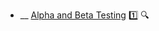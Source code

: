 * __ [Alpha and Beta Testing]({{baseUrl}}/testing/testingTypes/alphaBetaTesting) :one: <trigger for="pop:testing-alphaBetaTesting-preview">:mag:</trigger>

<popover id="pop:testing-alphaBetaTesting-preview" title=":mag: Alpha and Beta Testing" placement="right">
  <div slot="content">
    <include src=".\preview.md" />
  </div>
</popover>
